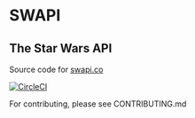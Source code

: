 # SWAPI

## The Star Wars API

Source code for [swapi.co](https://swapi.co)

[![CircleCI](https://circleci.com/gh/erlendr/swapi.svg?style=svg)](https://circleci.com/gh/erlendr/swapi)

For contributing, please see CONTRIBUTING.md
